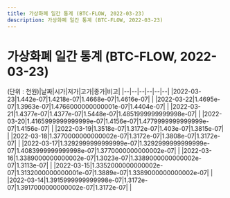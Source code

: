 ```yaml
---
title: 가상화폐 일간 통계 (BTC-FLOW, 2022-03-23)
description: 가상화폐 일간 통계 (BTC-FLOW, 2022-03-23)
---
```


가상화폐 일간 통계 (BTC-FLOW, 2022-03-23)
===

(단위 : 천원)|날짜|시가|저가|고가|종가|비고|
|--|--|--|--|--|--|
|2022-03-23|1.442e-07|1.4218e-07|1.4668e-07|1.4616e-07|    |
|2022-03-22|1.4695e-07|1.3963e-07|1.4766000000000001e-07|1.4404e-07|    |
|2022-03-21|1.4377e-07|1.4377e-07|1.5448e-07|1.4851999999999998e-07|    |
|2022-03-20|1.4165999999999999e-07|1.4156e-07|1.4779999999999999e-07|1.4156e-07|    |
|2022-03-19|1.3518e-07|1.3172e-07|1.403e-07|1.3815e-07|    |
|2022-03-18|1.3770000000000002e-07|1.3172e-07|1.3808e-07|1.3172e-07|    |
|2022-03-17|1.3292999999999999e-07|1.3292999999999999e-07|1.4083999999999998e-07|1.3770000000000002e-07|    |
|2022-03-16|1.3389000000000002e-07|1.3023e-07|1.3389000000000002e-07|1.3113e-07|    |
|2022-03-15|1.3352000000000002e-07|1.3132000000000001e-07|1.3889e-07|1.3389000000000002e-07|    |
|2022-03-14|1.3915999999999998e-07|1.3172e-07|1.3917000000000002e-07|1.3172e-07|    |
